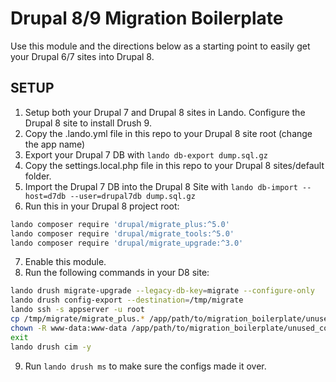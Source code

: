 # Drupal 8/9 Migration Boilerplate 

Use this module and the directions below as a 
starting point to easily get your Drupal 6/7 sites into Drupal 8.

## SETUP

1. Setup both your Drupal 7 and Drupal 8 sites in Lando. 
Configure the Drupal 8 site to install Drush 9.
2. Copy the .lando.yml file in this repo to your Drupal 8 site root 
(change the app name)
3. Export your Drupal 7 DB with ```lando db-export dump.sql.gz```
4. Copy the settings.local.php file in this repo to your 
Drupal 8 sites/default folder.
5. Import the Drupal 7 DB into the Drupal 8 Site with 
```lando db-import --host=d7db --user=drupal7db dump.sql.gz```
6. Run this in your Drupal 8 project root:

```bash
lando composer require 'drupal/migrate_plus:^5.0'
lando composer require 'drupal/migrate_tools:^5.0'
lando composer require 'drupal/migrate_upgrade:^3.0'
```

7. Enable this module.
8. Run the following commands in your D8 site:

```bash
lando drush migrate-upgrade --legacy-db-key=migrate --configure-only
lando drush config-export --destination=/tmp/migrate
lando ssh -s appserver -u root
cp /tmp/migrate/migrate_plus.* /app/path/to/migration_boilerplate/unused_config
chown -R www-data:www-data /app/path/to/migration_boilerplate/unused_config
exit
lando drush cim -y
```

9. Run ```lando drush ms``` to make sure the configs made it over.
